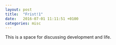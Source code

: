 ```yaml
---
layout: post
title:  "Frist!1"
date:   2016-07-01 11:11:51 +0100
categories: misc
---
```

This is a space for discussing development and life.
